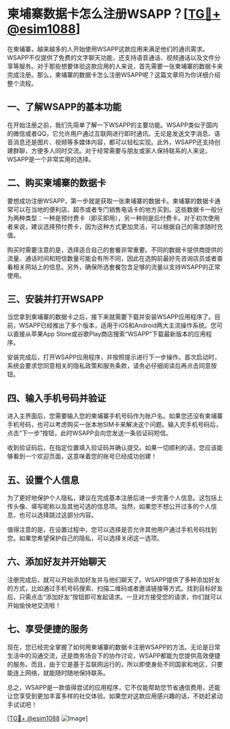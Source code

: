# 柬埔寨数据卡怎么注册WSAPP？[[TG💪+ @esim1088](https://t.me/s/esim1088)]

在柬埔寨，越来越多的人开始使用WSAPP这款应用来满足他们的通讯需求。WSAPP不仅提供了免费的文字聊天功能，还支持语音通话、视频通话以及文件分享等服务。对于那些想要体验这款应用的人来说，首先需要一张柬埔寨的数据卡来完成注册。那么，柬埔寨的数据卡怎么注册WSAPP呢？这篇文章将为你详细介绍整个流程。

## 一、了解WSAPP的基本功能

在开始注册之前，我们先简单了解一下WSAPP的主要功能。WSAPP类似于国内的微信或者QQ，它允许用户通过互联网进行即时通讯。无论是发送文字消息、语音消息还是图片、视频等多媒体内容，都可以轻松实现。此外，WSAPP还支持创建群聊，方便多人同时交流。对于经常需要与朋友或家人保持联系的人来说，WSAPP是一个非常实用的选择。

## 二、购买柬埔寨的数据卡

要想成功注册WSAPP，第一步就是获取一张柬埔寨的数据卡。柬埔寨的数据卡通常可以在当地的便利店、超市或者专门销售电话卡的地方买到。这些数据卡一般分为两种类型：一种是预付费卡（即买即用），另一种则是后付费卡。对于初次使用者来说，建议选择预付费卡，因为这种方式更加灵活，可以根据自己的需求随时充值。

购买时需要注意的是，选择适合自己的套餐非常重要。不同的数据卡提供商提供的流量、通话时间和短信数量可能会有所不同，因此在选购前最好先咨询店员或者查看相关网站上的信息。另外，确保所选套餐包含足够的流量以支持WSAPP的正常使用。

## 三、安装并打开WSAPP

当您拿到柬埔寨的数据卡之后，接下来就需要下载并安装WSAPP应用程序了。目前，WSAPP已经推出了多个版本，适用于iOS和Android两大主流操作系统。您可以直接从苹果App Store或谷歌Play商店搜索“WSAPP”下载最新版本的应用程序。

安装完成后，打开WSAPP应用程序，并按照提示进行下一步操作。首次启动时，系统会要求您同意相关的隐私政策和服务条款，请务必仔细阅读后再点击同意按钮。

## 四、输入手机号码并验证

进入主界面后，您需要输入您的柬埔寨手机号码作为账户名。如果您还没有柬埔寨手机号码，也可以考虑购买一张本地SIM卡来解决这个问题。输入完手机号码后，点击“下一步”按钮，此时WSAPP会向您发送一条验证码短信。

收到验证码后，在指定位置填入验证码并确认提交。如果一切顺利的话，您应该能够看到一个欢迎页面，这意味着您的账号已经成功创建！

## 五、设置个人信息

为了更好地保护个人隐私，建议在完成基本注册后进一步完善个人信息。这包括上传头像、填写昵称以及其他可选的信息项。当然，如果您不想公开过多的个人信息，也可以选择跳过这部分内容。

值得注意的是，在设置过程中，您可以选择是否允许其他用户通过手机号码找到您。如果您希望保护自己的隐私，可以选择关闭这一选项。

## 六、添加好友并开始聊天

注册完成后，就可以开始添加好友并与他们聊天了。WSAPP提供了多种添加好友的方式，比如通过手机号码搜索、扫描二维码或者邀请链接等方式。找到目标好友后，只需点击“添加好友”按钮即可发起请求。一旦对方接受您的请求，你们就可以开始愉快地交流啦！

## 七、享受便捷的服务

现在，您已经完全掌握了如何用柬埔寨的数据卡注册WSAPP的方法。无论是日常生活中的沟通交流，还是商务场合下的协作讨论，WSAPP都能为您提供高效便捷的服务。而且，由于它是基于互联网运行的，所以即使身处不同国家和地区，只要能连上网络，就能随时随地保持联系。

总之，WSAPP是一款值得尝试的应用程序，它不仅能帮助您节省通信费用，还能让您享受到更加丰富多样的社交体验。如果您对这款应用感兴趣的话，不妨赶紧动手试试吧！

[[TG💪+ @esim1088](https://t.me/s/esim1088) ![Image](https://i.postimg.cc/4NQfJmqS/Snipaste-2025-05-13-00-14-12.png)]